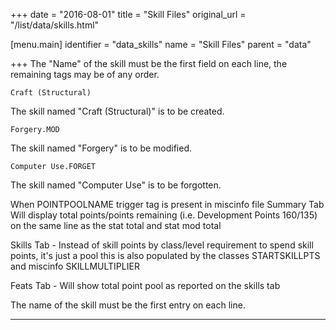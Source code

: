 +++
date = "2016-08-01"
title = "Skill Files"
original_url = "/list/data/skills.html"

[menu.main]
    identifier = "data_skills"
    name = "Skill Files"
    parent = "data"
    
+++
The "Name" of the skill must be the first field on each line, the
remaining tags may be of any order.

`Craft (Structural)`

The skill named "Craft (Structural)" is to be created.

`Forgery.MOD`

The skill named "Forgery" is to be modified.

`Computer Use.FORGET`

The skill named "Computer Use" is to be forgotten.

When POINTPOOLNAME trigger tag is present in miscinfo file Summary Tab
Will display total points/points remaining (i.e. Development Points
160/135) on the same line as the stat total and stat mod total

Skills Tab - Instead of skill points by class/level requirement to spend
skill points, it's just a pool this is also populated by the classes
STARTSKILLPTS and miscinfo SKILLMULTIPLIER

Feats Tab - Will show total point pool as reported on the skills tab

The name of the skill must be the first entry on each line.

------------------------------------------------------------------------

